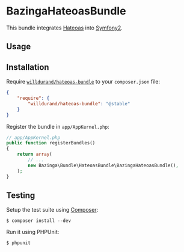 BazingaHateoasBundle
======================

This bundle integrates [Hateoas](http://github.com/willdurand/Hateoas) into
[Symfony2](http://symfony.com).

Usage
-----


Installation
------------

Require [`willdurand/hateoas-bundle`](https://packagist.org/packages/willdurand/hateoas-bundle)
to your `composer.json` file:


``` json
{
    "require": {
        "willdurand/hateoas-bundle": "@stable"
    }
}
```

Register the bundle in `app/AppKernel.php`:

``` php
// app/AppKernel.php
public function registerBundles()
{
    return array(
        // ...
        new Bazinga\Bundle\HateoasBundle\BazingaHateoasBundle(),
    );
}
```


Testing
-------

Setup the test suite using [Composer](http://getcomposer.org/):

    $ composer install --dev

Run it using PHPUnit:

    $ phpunit
